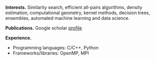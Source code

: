 **Interests.** Similarity search, efficient all-pairs algorithms, density estimation, computational geometry, kernel methods, decision trees, ensembles, automated machine learning and data science.

**Publications.** Google scholar [profile](https://scholar.google.com/citations?user=JaXmmnkAAAAJ&hl=en)

**Experience.**

- Programming languages: C/C++, Python
- Frameworks/libraries: OpenMP, MPI
